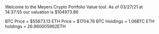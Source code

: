 Welcome to the Meyers Crypto Portfolio Value tool. 
As of 03/27/21 at 14:37:55 our valuation is $104973.86 

BTC Price = $55673.13
 ETH Price = $1704.76
BTC Holdings = 1.06BTC
 ETH holdings = 26.960005962ETH 
